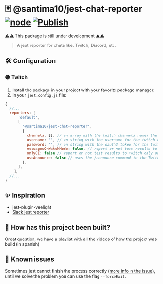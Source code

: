 # 🃏 @santima10/jest-chat-reporter [![node](https://github.com/SantiMA10/jest-chat-reporter/actions/workflows/node.yml/badge.svg)](https://github.com/SantiMA10/jest-chat-reporter/actions/workflows/node.yml) [![Publish](https://github.com/SantiMA10/jest-chat-reporter/actions/workflows/publish.yml/badge.svg)](https://github.com/SantiMA10/jest-chat-reporter/actions/workflows/publish.yml)

⚠️⚠️ This package is still under development ⚠️⚠️

> A jest reporter for chats like: Twitch, Discord, etc.

## 🛠 Configuration

### 🟣 Twitch

1. Install the package in your project with your favorite package manager.
2. In your `jest.config.js` file:

  ```js
  {
    //...
    reporters: [
        'default',
        [
          '@santima10/jest-chat-reporter',
          {
            channels: [], // an array with the twitch channels names the report is going to send messages
            username: '', // an string with the username for the twitch chat
            password: '', // an string with the oauth2 token for the twitch chat
            messagesOnWatchMode: false, // report or not test results to twitch in watch mode (default false)
            onlyCI: false // report or not test results to twitch only on CI environments (default false)
            useAnnounce: false // uses the /announce command in the Twitch Chat (default false) (needs moderator role)
          },
        ],
      ],
    //...
  }
  ```

## ✨ Inspiration

- [jest-plugin-yeelight](https://github.com/heedrox/jest-plugin-yeelight)
- [Slack jest reporter](https://github.com/BrunoScheufler/blog-code-examples/tree/master/custom-jest-reporter)

## 👀 How has this project been built?

Great question, we have a [playlist](https://www.youtube.com/watch?v=qe7IE8qdo6U&list=PLokEg24KkXH06UsAYxBZkOJ1YJsBKLRlk) with all the videos of how the project was build (in spanish)

## 🐛 Known issues

Sometimes jest cannot finish the process correctly ([more info in the issue](https://github.com/SantiMA10/jest-chat-reporter/issues/4)), until we solve the problem you can use the flag `--forceExit`.
